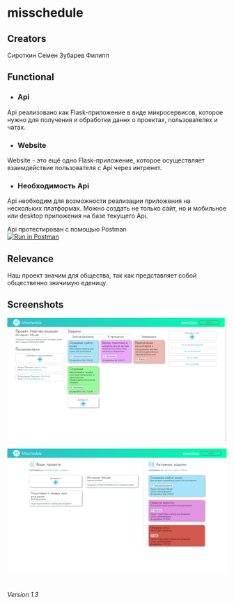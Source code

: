 # misschedule
## Creators
Сироткин Семен
Зубарев Филипп
## Functional
* ### Api
Api реализовано как Flask-приложение в виде микросервисов, которое нужно для получения и обработки
даннх о проектах, пользователях и чатах.
* ### Website
Website - это ещё одно Flask-приложение, которое осуществляет взаимдействие пользователя с Api
через интренет.
* ### Необходимость Api
Api необходим для возможности реализации приложения на нескольких платформах. Можно создать не
только сайт, но и мобильное или desktop приложения на базе текущего Api.

Api протестирован с помощью Postman  
[![Run in Postman](https://run.pstmn.io/button.svg)](https://app.getpostman.com/run-collection/864c009340669d54c1fa)

## Relevance
Наш проект значим для общества, так как представляет собой общественно значимую еденицу.
## Screenshots
![Скриншот один](misschedule/static/img/screenshots/project-main-page-fhd.png "Project-main-page")

![Скриншот один](misschedule/static/img/screenshots/main-page-fhd.png "main-page")

#  
*Version 1.3*
